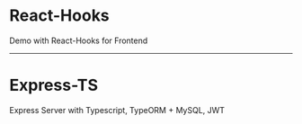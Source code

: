 # React-Hooks

Demo with React-Hooks for Frontend

---
# Express-TS

Express Server with Typescript, TypeORM + MySQL, JWT
